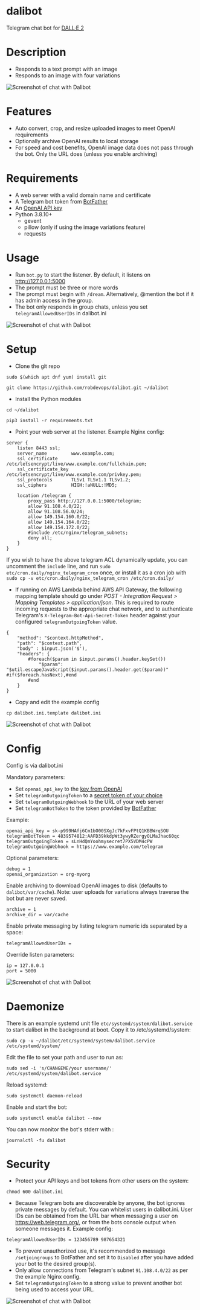 # dalibot
Telegram chat bot for [DALL·E 2](https://openai.com/dall-e-2/)

# Description
* Responds to a text prompt with an image
* Responds to an image with four variations

![Screenshot of chat with Dalibot](doc/dali_1.png?raw=true "close up portrait of a girl in the style of Claude Monet")

# Features
* Auto convert, crop, and resize uploaded images to meet OpenAI requirements
* Optionally archive OpenAI results to local storage
* For speed and cost benefits, OpenAI image data does not pass through the bot. Only the URL does (unless you enable archiving)

# Requirements
* A web server with a valid domain name and certificate
* A Telegram bot token from [BotFather](https://core.telegram.org/bots/tutorial)
* An [OpenAI API key](https://beta.openai.com/account/api-keys)
* Python 3.8.10+
  * gevent
  * pillow (only if using the image variations feature)
  * requests

# Usage
* Run `bot.py` to start the listener. By default, it listens on http://127.0.0.1:5000
* The prompt must be three or more words
* The prompt must begin with `/dream`. Alternatively, @mention the bot if it has admin access in the group.
* The bot only responds in group chats, unless you set `telegramAllowedUserIDs` in dalibot.ini

![Screenshot of chat with Dalibot](doc/dali_2.png?raw=true "an impressionist oil painting of sunflowers in a purple vase")

# Setup
* Clone the git repo
```
sudo $(which apt dnf yum) install git
```
```
git clone https://github.com/robdevops/dalibot.git ~/dalibot
```
* Install the Python modules
```
cd ~/dalibot
```
```
pip3 install -r requirements.txt
```
* Point your web server at the listener. Example Nginx config:
```
server {
    listen 8443 ssl;
    server_name         www.example.com;
    ssl_certificate     /etc/letsencrypt/live/www.example.com/fullchain.pem;
    ssl_certificate_key /etc/letsencrypt/live/www.example.com/privkey.pem;
    ssl_protocols       TLSv1 TLSv1.1 TLSv1.2;
    ssl_ciphers         HIGH:!aNULL:!MD5;

    location /telegram {
        proxy_pass http://127.0.0.1:5000/telegram;
        allow 91.108.4.0/22;
        allow 91.108.56.0/24;
        allow 149.154.160.0/22;
        allow 149.154.164.0/22;
        allow 149.154.172.0/22;
        #include /etc/nginx/telegram_subnets;
        deny all;
    }
}
```
If you wish to have the above telegram ACL dynamically update, you can uncomment the `include` line, and run `sudo etc/cron.daily/nginx_telegram_cron` once, or install it as a cron job with `sudo cp -v etc/cron.daily/nginx_telegram_cron /etc/cron.daily/`

* If running on AWS Lambda behind AWS API Gateway, the following mapping template should go under _POST - Integration Request > Mapping Templates > application/json_. This is required to route incoming requests to the appropriate chat network, and to authenticate Telegram's `X-Telegram-Bot-Api-Secret-Token` header against your configured `telegramOutgoingToken` value.
```
{
    "method": "$context.httpMethod",
    "path": "$context.path",
    "body" : $input.json('$'),
    "headers": {
        #foreach($param in $input.params().header.keySet())
            "$param": "$util.escapeJavaScript($input.params().header.get($param))" #if($foreach.hasNext),#end
        #end
    }
}
```

* Copy and edit the example config
```
cp dalibot.ini.template dalibot.ini
```
![Screenshot of chat with Dalibot](doc/dali_3.png?raw=true "girl with a pearl earring by Johannes Vermeer in the style of 8-bit pixel art")

# Config
Config is via dalibot.ini

Mandatory parameters:
* Set `openai_api_key` to the [key from OpenAI](https://beta.openai.com/account/api-keys)
* Set `telegramOutgoingToken` to a [secret token of your choice](https://core.telegram.org/bots/api#setwebhook)
* Set `telegramOutgoingWebhook` to the URL of your web server
* Set `telegramBotToken` to the token provided by [BotFather](https://core.telegram.org/bots/tutorial)

Example:
```
openai_api_key = sk-p999HAfj6Cm1bO00SXgJc7kFxvFPtQ1KBBWrqSOU
telegramBotToken = 4839574812:AAFD39kkdpWt3ywyRZergyOLMaJhac60qc
telegramOutgoingToken = sLnHdQmYoohmysecret7PX5VDM4cPW
telegramOutgoingWebhook = https://www.example.com/telegram
```

Optional parameters:
```
debug = 1
openai_organization = org-myorg
```

Enable archiving to download OpenAI images to disk (defaults to `dalibot/var/cache`). Note: user uploads for variations always traverse the bot but are never saved.
```
archive = 1
archive_dir = var/cache
```

Enable private messaging by listing telegram numeric ids separated by a space:
```
telegramAllowedUserIDs =
```

Override listen parameters:
```
ip = 127.0.0.1
port = 5000
```

![Screenshot of chat with Dalibot](doc/dali_4.png?raw=true "cute watermelon smiling")

# Daemonize

There is an example systemd unit file `etc/systemd/system/dalibot.service` to start dalibot in the background at boot. 
Copy it to /etc/systemd/system:
```
sudo cp -v ~/dalibot/etc/systemd/system/dalibot.service /etc/systemd/system/
```

Edit the file to set your path and user to run as:
```
sudo sed -i 's/CHANGEME/your username/' /etc/systemd/system/dalibot.service
```

Reload systemd:
```
sudo systemctl daemon-reload
```

Enable and start the bot:
```
sudo systemctl enable dalibot --now
```
You can now monitor the bot's stderr with :
```
journalctl -fu dalibot
```

# Security
* Protect your API keys and bot tokens from other users on the system:
```
chmod 600 dalibot.ini
```
* Because Telegram bots are discoverable by anyone, the bot ignores private messages by default. You can whitelist users in dalibot.ini. User IDs can be obtained from the URL bar when messaging a user on https://web.telegram.org/, or from the bots console output when someone messages it. Example config:
```
telegramAllowedUserIDs = 123456789 987654321
```
* To prevent unauthorized use, it's recommended to message `/setjoingroups` to BotFather and set it to `Disabled` after you have added your bot to the desired group(s).
* Only allow connections from Telegram's subnet `91.108.4.0/22` as per the example Nginx config.
* Set `telegramOutgoingToken` to a strong value to prevent another bot being used to access your URL.

![Screenshot of chat with Dalibot](doc/dali_5.png?raw=true "a painting of a fox sitting in a field at sunrise in the style of Claude Monet")
